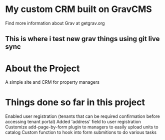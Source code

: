 # My custom CRM built on GravCMS
Find more information about Grav at getgrav.org
## This is where i test new grav things using git live sync

# About the Project
A simple site and CRM for property managers

# Things done so far in this project
Enabled user registration (tenants that can be required confirmation before accessing tenant portal)
Added 'address' field to user registration
Customize add-page-by-form plugin to managers to easily upload units to catalog
Custom function to hook into form submitions to do various tasks


